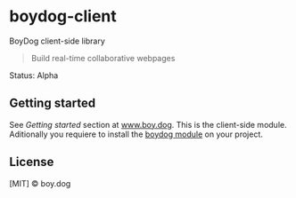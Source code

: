 # boydog-client

BoyDog client-side library

> Build real-time collaborative webpages

Status: Alpha

## Getting started

See *Getting started* section at www.boy.dog. This is the client-side module. Aditionally you requiere to install the [boydog module](https://www.npmjs.com/package/boydog) on your project.

## License

[MIT] © boy.dog